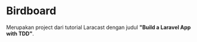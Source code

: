 # Birdboard
Merupakan project dari tutorial Laracast dengan judul **"Build a Laravel App with TDD"**.
